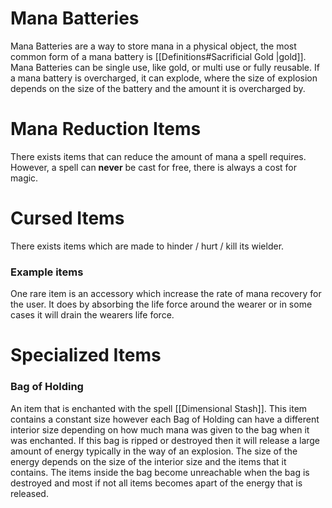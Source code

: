 # Mana Batteries 
Mana Batteries are a way to store mana in a physical object, the most common form of a mana battery is [[Definitions#Sacrificial Gold |gold]]. Mana Batteries can be single use, like gold, or multi  use or fully reusable. If a mana battery is overcharged, it can explode, where the size of explosion depends on the size of the battery and the amount it is overcharged by.

# Mana Reduction Items
There exists items that can reduce the amount of mana a spell requires. However, a spell can **never** be cast for free, there is always a cost for magic.

# Cursed Items

There exists items which are made to hinder / hurt / kill its wielder.  

### Example items
One rare item is an accessory which increase the rate of mana recovery for the user. It does by absorbing the life force around the wearer or in some cases it will drain the wearers life force.


# Specialized Items
### Bag of Holding
An item that is enchanted with the spell [[Dimensional Stash]]. This item contains a constant size however each Bag of Holding can have a different interior size depending on how much mana was given to the bag when it was enchanted. If this bag is ripped or destroyed then it will release a large amount of energy typically in the way of an explosion. The size of the energy depends on the size of the interior size and the items that it contains. The items inside the bag become unreachable when the bag is destroyed and most if not all items becomes apart of the energy that is released.
